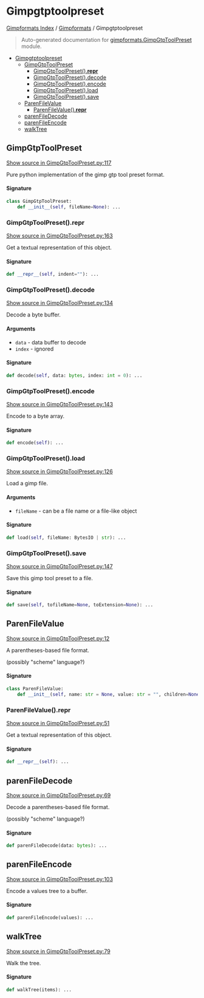 # Gimpgtptoolpreset

[Gimpformats Index](../README.md#gimpformats-index) /
[Gimpformats](./index.md#gimpformats) /
Gimpgtptoolpreset

> Auto-generated documentation for [gimpformats.GimpGtpToolPreset](../../../gimpformats/GimpGtpToolPreset.py) module.

- [Gimpgtptoolpreset](#gimpgtptoolpreset)
  - [GimpGtpToolPreset](#gimpgtptoolpreset)
    - [GimpGtpToolPreset().__repr__](#gimpgtptoolpreset()__repr__)
    - [GimpGtpToolPreset().decode](#gimpgtptoolpreset()decode)
    - [GimpGtpToolPreset().encode](#gimpgtptoolpreset()encode)
    - [GimpGtpToolPreset().load](#gimpgtptoolpreset()load)
    - [GimpGtpToolPreset().save](#gimpgtptoolpreset()save)
  - [ParenFileValue](#parenfilevalue)
    - [ParenFileValue().__repr__](#parenfilevalue()__repr__)
  - [parenFileDecode](#parenfiledecode)
  - [parenFileEncode](#parenfileencode)
  - [walkTree](#walktree)

## GimpGtpToolPreset

[Show source in GimpGtpToolPreset.py:117](../../../gimpformats/GimpGtpToolPreset.py#L117)

Pure python implementation of the gimp gtp tool preset format.

#### Signature

```python
class GimpGtpToolPreset:
    def __init__(self, fileName=None): ...
```

### GimpGtpToolPreset().__repr__

[Show source in GimpGtpToolPreset.py:163](../../../gimpformats/GimpGtpToolPreset.py#L163)

Get a textual representation of this object.

#### Signature

```python
def __repr__(self, indent=""): ...
```

### GimpGtpToolPreset().decode

[Show source in GimpGtpToolPreset.py:134](../../../gimpformats/GimpGtpToolPreset.py#L134)

Decode a byte buffer.

#### Arguments

- `data` - data buffer to decode
- `index` - ignored

#### Signature

```python
def decode(self, data: bytes, index: int = 0): ...
```

### GimpGtpToolPreset().encode

[Show source in GimpGtpToolPreset.py:143](../../../gimpformats/GimpGtpToolPreset.py#L143)

Encode to a byte array.

#### Signature

```python
def encode(self): ...
```

### GimpGtpToolPreset().load

[Show source in GimpGtpToolPreset.py:126](../../../gimpformats/GimpGtpToolPreset.py#L126)

Load a gimp file.

#### Arguments

- `fileName` - can be a file name or a file-like object

#### Signature

```python
def load(self, fileName: BytesIO | str): ...
```

### GimpGtpToolPreset().save

[Show source in GimpGtpToolPreset.py:147](../../../gimpformats/GimpGtpToolPreset.py#L147)

Save this gimp tool preset to a file.

#### Signature

```python
def save(self, tofileName=None, toExtension=None): ...
```



## ParenFileValue

[Show source in GimpGtpToolPreset.py:12](../../../gimpformats/GimpGtpToolPreset.py#L12)

A parentheses-based file format.

(possibly "scheme" language?)

#### Signature

```python
class ParenFileValue:
    def __init__(self, name: str = None, value: str = "", children=None): ...
```

### ParenFileValue().__repr__

[Show source in GimpGtpToolPreset.py:51](../../../gimpformats/GimpGtpToolPreset.py#L51)

Get a textual representation of this object.

#### Signature

```python
def __repr__(self): ...
```



## parenFileDecode

[Show source in GimpGtpToolPreset.py:69](../../../gimpformats/GimpGtpToolPreset.py#L69)

Decode a parentheses-based file format.

(possibly "scheme" language?)

#### Signature

```python
def parenFileDecode(data: bytes): ...
```



## parenFileEncode

[Show source in GimpGtpToolPreset.py:103](../../../gimpformats/GimpGtpToolPreset.py#L103)

Encode a values tree to a buffer.

#### Signature

```python
def parenFileEncode(values): ...
```



## walkTree

[Show source in GimpGtpToolPreset.py:79](../../../gimpformats/GimpGtpToolPreset.py#L79)

Walk the tree.

#### Signature

```python
def walkTree(items): ...
```